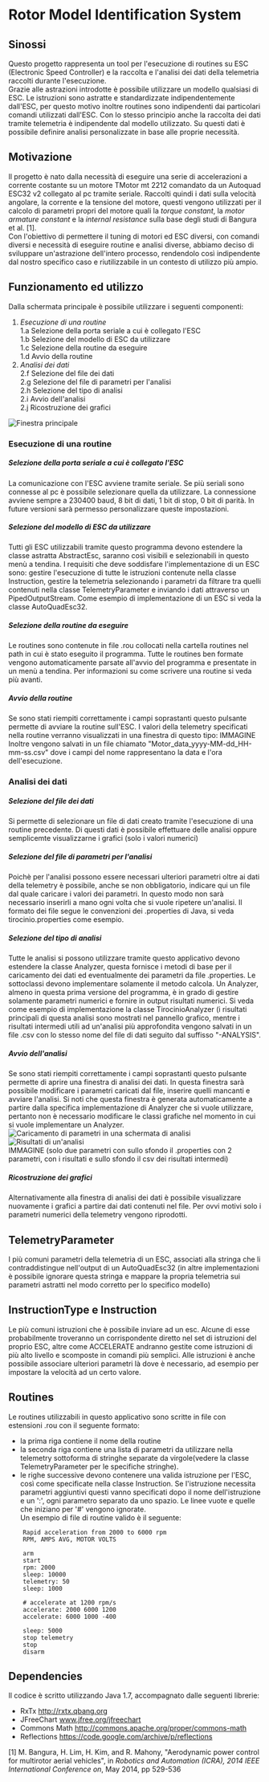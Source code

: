 # Rotor Model Identification System
## Sinossi
Questo progetto rappresenta un tool per l'esecuzione di routines su ESC (Electronic Speed Controller) e la raccolta e l'analisi dei dati della telemetria raccolti durante l'esecuzione.  
Grazie alle astrazioni introdotte è possibile utilizzare un modello qualsiasi di ESC. Le istruzioni sono astratte e standardizzate indipendentemente dall'ESC, per questo motivo inoltre routines sono indipendenti dai particolari comandi utilizzati dall'ESC. Con lo stesso principio anche la raccolta dei dati tramite telemetria è indipendente dal modello utilizzato. Su questi dati è possibile definire analisi personalizzate in base alle proprie necessità.
## Motivazione
Il progetto è nato dalla necessità di eseguire una serie di accelerazioni a corrente costante su un motore TMotor mt 2212 comandato da un Autoquad ESC32 v2 collegato al pc tramite seriale. Raccolti quindi i dati sulla velocità angolare, la corrente e la tensione del motore, questi vengono utilizzati per il calcolo di parametri propri del motore quali la *torque constant*, la *motor armature constant* e la *internal resistance* sulla base degli studi di Bangura et al. [1].  
Con l'obiettivo di permettere il tuning di motori ed ESC diversi, con comandi diversi e necessità di eseguire routine e analisi diverse, abbiamo deciso di sviluppare un'astrazione dell'intero processo, rendendolo così indipendente dal nostro specifico caso e riutilizzabile in un contesto di utilizzo più ampio.

## Funzionamento ed utilizzo
Dalla schermata principale è possibile utilizzare i seguenti componenti:  
1. *Esecuzione di una routine*  
  1.a Selezione della porta seriale a cui è collegato l'ESC  
  1.b Selezione del modello di ESC da utilizzare  
  1.c Selezione della routine da eseguire  
  1.d Avvio della routine  
2. *Analisi dei dati*  
  2.f Selezione del file dei dati  
  2.g Selezione del file di parametri per l'analisi  
  2.h Selezione del tipo di analisi  
  2.i Avvio dell'analisi  
  2.j Ricostruzione dei grafici  


  ![Finestra principale](/assets/mainFrame.png)

### Esecuzione di una routine

##### Selezione della porta seriale a cui è collegato l'ESC  
La comunicazione con l'ESC avviene tramite seriale. Se più seriali sono connesse al pc è possibile selezionare quella da utilizzare. La connessione avviene sempre a 230400 baud, 8 bit di dati, 1 bit di stop, 0 bit di parità. In future versioni sarà permesso personalizzare queste impostazioni.

##### Selezione del modello di ESC da utilizzare
Tutti gli ESC utilizzabili tramite questo programma devono estendere la classe astratta AbstractEsc, saranno così visibili e selezionabili in questo menù a tendina. I requisiti che deve soddisfare l'implementazione di un ESC sono: gestire l'esecuzione di tutte le istruzioni contenute nella classe Instruction, gestire la telemetria  selezionando i parametri da filtrare tra quelli contenuti nella classe TelemetryParameter e inviando i dati attraverso un PipedOutputStream. Come esempio di implementazione di un ESC si veda la classe AutoQuadEsc32.

##### Selezione della routine da eseguire
Le routines sono contenute in file .rou collocati nella cartella routines nel path in cui è stato eseguito il programma. Tutte le routines ben formate vengono automaticamente parsate all'avvio del programma e presentate in un menù a tendina. Per informazioni su come scrivere una routine si veda più avanti.

##### Avvio della routine
Se sono stati riempiti correttamente i campi soprastanti questo pulsante permette di avviare la routine sull'ESC. I valori della telemetry specificati nella routine verranno visualizzati in una finestra di questo tipo: 
IMMAGINE  
Inoltre vengono salvati in un file chiamato "Motor_data_yyyy-MM-dd_HH-mm-ss.csv" dove i campi del nome rappresentano la data e l'ora dell'esecuzione.

### Analisi dei dati

##### Selezione del file dei dati  
Si permette di selezionare un file di dati creato tramite l'esecuzione di una routine precedente. Di questi dati è possibile effettuare delle analisi oppure semplicemte visualizzarne i grafici (solo i valori numerici)

##### Selezione del file di parametri per l'analisi
Poichè per l'analisi possono essere necessari ulteriori parametri oltre ai dati della telemetry è possibile, anche se non obbligatorio, indicare qui un file dal quale caricare i valori dei parametri. In questo modo non sarà necessario inserirli a mano ogni volta che si vuole ripetere un'analisi. Il formato dei file segue le convenzioni dei .properties di Java, si veda tirocinio.properties come esempio.

##### Selezione del tipo di analisi
Tutte le analisi si possono utilizzare tramite questo applicativo devono estendere la classe Analyzer, questa fornisce i metodi di base per il caricamento dei dati ed eventualmente dei parametri da file .properties. Le sottoclassi devono implementare solamente il metodo calcola. Un Analyzer, almeno in questa prima versione del programma, è in grado di gestire solamente parametri numerici e fornire in output risultati numerici. Si veda come esempio di implementazione la classe TirocinioAnalyzer (i risultati principali di questa analisi sono mostrati nel pannello grafico, mentre i risultati intermedi utili ad un'analisi più approfondita vengono salvati in un file .csv con lo stesso nome del file di dati seguito dal suffisso "-ANALYSIS".

##### Avvio dell'analisi  
Se sono stati riempiti correttamente i campi soprastanti questo pulsante permette di aprire una finestra di analisi dei dati. In questa finestra sarà possibile modificare i parametri caricati dal file, inserire quelli mancanti e avviare l'analisi. Si noti che questa finestra è generata automaticamente a partire dalla specifica implementazione di Analyzer che si vuole utilizzare, pertanto non è necessario modificare le classi grafiche nel momento in cui si vuole implementare un Analyzer.
![Caricamento di parametri in una schermata di analisi](/assets/parameterLoading.png)  
![Risultati di un'analisi](/assets/analysisResults.png)  
    IMMAGINE (solo due parametri con sullo sfondo il .properties con 2 parametri, con i risultati e sullo sfondo il csv dei risultati intermedi)

##### Ricostruzione dei grafici
Alternativamente alla finestra di analisi dei dati è possibile visualizzare nuovamente i grafici a partire dai dati contenuti nel file. Per ovvi motivi solo i parametri numerici della telemetry vengono riprodotti.

## TelemetryParameter
I più comuni parametri della telemetria di un ESC, associati alla stringa che li contraddistingue nell'output di un AutoQuadEsc32 (in altre implementazioni è possibile ignorare questa stringa e mappare la propria telemetria sui parametri astratti nel modo corretto per lo specifico modello)

## InstructionType e Instruction 
Le più comuni istruzioni che è possibile inviare ad un esc. Alcune di esse probabilmente troveranno un corrispondente diretto nel set di istruzioni del proprio ESC, altre come ACCELERATE andranno gestite come istruzioni di più alto livello e scomposte in comandi più semplici. Alle istruzioni è anche possibile associare ulteriori parametri là dove è necessario, ad esempio per impostare la velocità ad un certo valore. 

## Routines
Le routines utilizzabili in questo applicativo sono scritte in file con estensioni .rou con il seguente formato:
* la prima riga contiene il nome della routine
* la seconda riga contiene una lista di parametri da utilizzare nella telemetry sottoforma di stringhe separate da virgole(vedere la classe TelemetryParameter per le specifiche stringhe). 
* le righe successive devono contenere una valida istruzione per l'ESC, così come specificate nella classe Instruction. Se l'istruzione necessita parametri aggiuntivi questi vanno specificati dopo il nome dell'istruzione e un ':', ogni parametro separato da uno spazio. Le linee vuote e quelle che iniziano per '#' vengono ignorate.  
Un esempio di file di routine valido è il seguente:  
```
    Rapid acceleration from 2000 to 6000 rpm  
    RPM, AMPS AVG, MOTOR VOLTS
    
    arm  
    start  
    rpm: 2000  
    sleep: 10000  
    telemetry: 50  
    sleep: 1000  
    
    # accelerate at 1200 rpm/s  
    accelerate: 2000 6000 1200  
    accelerate: 6000 1000 -400  
    
    sleep: 5000  
    stop telemetry  
    stop  
    disarm  
```
## Dependencies
Il codice è scritto utilizzando Java 1.7, accompagnato dalle seguenti librerie:
* RxTx http://rxtx.qbang.org
* JFreeChart www.jfree.org/jfreechart
* Commons Math http://commons.apache.org/proper/commons-math
* Reflections https://code.google.com/archive/p/reflections

[1] M. Bangura, H. Lim, H. Kim, and R. Mahony, "Aerodynamic power control for multirotor aerial vehicles", in *Robotics and Automation (ICRA), 2014 IEEE International Conference on*, May 2014, pp 529-536
